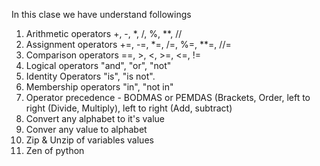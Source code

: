 In this clase we have understand followings

1. Arithmetic operators +, -, *, /, %, **, //
2. Assignment operators +=, -=, *=, /=, %=, **=, //=
3. Comparison operators ==, >, <, >=, <=, !=
4. Logical operators "and", "or", "not"
5. Identity Operators "is", "is not".
6. Membership operators "in", "not in"
7. Operator precedence - BODMAS or PEMDAS (Brackets, Order, left to right (Divide, Multiply), left to right (Add, subtract)
8. Convert any alphabet to it's value
9. Conver any value to alphabet
10. Zip & Unzip of variables values
11. Zen of python

